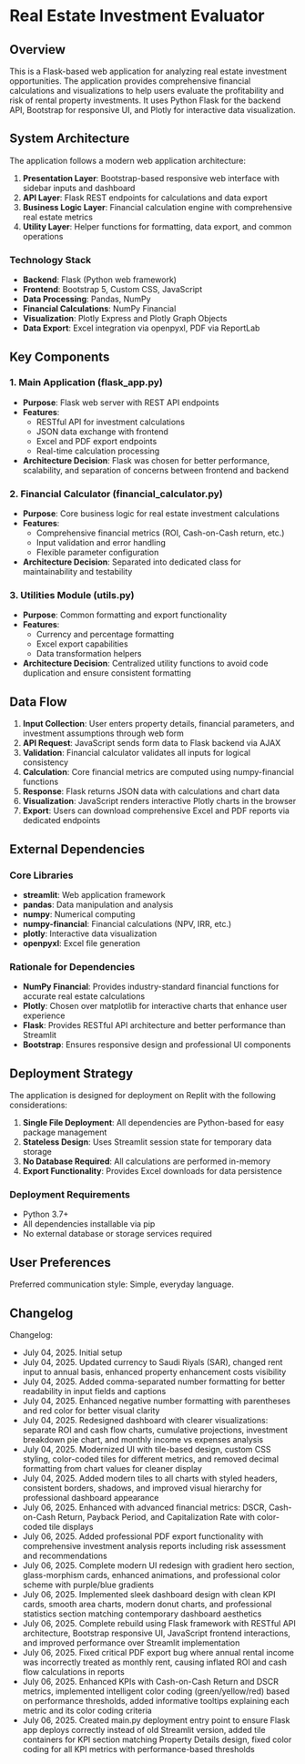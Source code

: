 # Real Estate Investment Evaluator

## Overview

This is a Flask-based web application for analyzing real estate investment opportunities. The application provides comprehensive financial calculations and visualizations to help users evaluate the profitability and risk of rental property investments. It uses Python Flask for the backend API, Bootstrap for responsive UI, and Plotly for interactive data visualization.

## System Architecture

The application follows a modern web application architecture:

1. **Presentation Layer**: Bootstrap-based responsive web interface with sidebar inputs and dashboard
2. **API Layer**: Flask REST endpoints for calculations and data export
3. **Business Logic Layer**: Financial calculation engine with comprehensive real estate metrics
4. **Utility Layer**: Helper functions for formatting, data export, and common operations

### Technology Stack
- **Backend**: Flask (Python web framework)
- **Frontend**: Bootstrap 5, Custom CSS, JavaScript
- **Data Processing**: Pandas, NumPy
- **Financial Calculations**: NumPy Financial
- **Visualization**: Plotly Express and Plotly Graph Objects
- **Data Export**: Excel integration via openpyxl, PDF via ReportLab

## Key Components

### 1. Main Application (flask_app.py)
- **Purpose**: Flask web server with REST API endpoints
- **Features**: 
  - RESTful API for investment calculations
  - JSON data exchange with frontend
  - Excel and PDF export endpoints
  - Real-time calculation processing
- **Architecture Decision**: Flask was chosen for better performance, scalability, and separation of concerns between frontend and backend

### 2. Financial Calculator (financial_calculator.py)
- **Purpose**: Core business logic for real estate investment calculations
- **Features**:
  - Comprehensive financial metrics (ROI, Cash-on-Cash return, etc.)
  - Input validation and error handling
  - Flexible parameter configuration
- **Architecture Decision**: Separated into dedicated class for maintainability and testability

### 3. Utilities Module (utils.py)
- **Purpose**: Common formatting and export functionality
- **Features**:
  - Currency and percentage formatting
  - Excel export capabilities
  - Data transformation helpers
- **Architecture Decision**: Centralized utility functions to avoid code duplication and ensure consistent formatting

## Data Flow

1. **Input Collection**: User enters property details, financial parameters, and investment assumptions through web form
2. **API Request**: JavaScript sends form data to Flask backend via AJAX
3. **Validation**: Financial calculator validates all inputs for logical consistency
4. **Calculation**: Core financial metrics are computed using numpy-financial functions
5. **Response**: Flask returns JSON data with calculations and chart data
6. **Visualization**: JavaScript renders interactive Plotly charts in the browser
7. **Export**: Users can download comprehensive Excel and PDF reports via dedicated endpoints

## External Dependencies

### Core Libraries
- **streamlit**: Web application framework
- **pandas**: Data manipulation and analysis
- **numpy**: Numerical computing
- **numpy-financial**: Financial calculations (NPV, IRR, etc.)
- **plotly**: Interactive data visualization
- **openpyxl**: Excel file generation

### Rationale for Dependencies
- **NumPy Financial**: Provides industry-standard financial functions for accurate real estate calculations
- **Plotly**: Chosen over matplotlib for interactive charts that enhance user experience
- **Flask**: Provides RESTful API architecture and better performance than Streamlit
- **Bootstrap**: Ensures responsive design and professional UI components

## Deployment Strategy

The application is designed for deployment on Replit with the following considerations:

1. **Single File Deployment**: All dependencies are Python-based for easy package management
2. **Stateless Design**: Uses Streamlit session state for temporary data storage
3. **No Database Required**: All calculations are performed in-memory
4. **Export Functionality**: Provides Excel downloads for data persistence

### Deployment Requirements
- Python 3.7+
- All dependencies installable via pip
- No external database or storage services required

## User Preferences

Preferred communication style: Simple, everyday language.

## Changelog

Changelog:
- July 04, 2025. Initial setup
- July 04, 2025. Updated currency to Saudi Riyals (SAR), changed rent input to annual basis, enhanced property enhancement costs visibility
- July 04, 2025. Added comma-separated number formatting for better readability in input fields and captions
- July 04, 2025. Enhanced negative number formatting with parentheses and red color for better visual clarity
- July 04, 2025. Redesigned dashboard with clearer visualizations: separate ROI and cash flow charts, cumulative projections, investment breakdown pie chart, and monthly income vs expenses analysis
- July 04, 2025. Modernized UI with tile-based design, custom CSS styling, color-coded tiles for different metrics, and removed decimal formatting from chart values for cleaner display
- July 04, 2025. Added modern tiles to all charts with styled headers, consistent borders, shadows, and improved visual hierarchy for professional dashboard appearance
- July 06, 2025. Enhanced with advanced financial metrics: DSCR, Cash-on-Cash Return, Payback Period, and Capitalization Rate with color-coded tile displays
- July 06, 2025. Added professional PDF export functionality with comprehensive investment analysis reports including risk assessment and recommendations
- July 06, 2025. Complete modern UI redesign with gradient hero section, glass-morphism cards, enhanced animations, and professional color scheme with purple/blue gradients
- July 06, 2025. Implemented sleek dashboard design with clean KPI cards, smooth area charts, modern donut charts, and professional statistics section matching contemporary dashboard aesthetics
- July 06, 2025. Complete rebuild using Flask framework with RESTful API architecture, Bootstrap responsive UI, JavaScript frontend interactions, and improved performance over Streamlit implementation
- July 06, 2025. Fixed critical PDF export bug where annual rental income was incorrectly treated as monthly rent, causing inflated ROI and cash flow calculations in reports
- July 06, 2025. Enhanced KPIs with Cash-on-Cash Return and DSCR metrics, implemented intelligent color coding (green/yellow/red) based on performance thresholds, added informative tooltips explaining each metric and its color coding criteria
- July 06, 2025. Created main.py deployment entry point to ensure Flask app deploys correctly instead of old Streamlit version, added tile containers for KPI section matching Property Details design, fixed color coding for all KPI metrics with performance-based thresholds